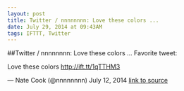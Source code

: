 ```yaml
---
layout: post
title: Twitter / nnnnnnnn: Love these colors ...
date: July 29, 2014 at 09:43AM
tags: IFTTT, Twitter
---
```

##Twitter / nnnnnnnn: Love these colors ...
Favorite tweet:

Love these colors http://ift.tt/1qTTHM3

— Nate Cook (@nnnnnnnn) July 12, 2014
[link to source](http://ift.tt/1kkp966) 
